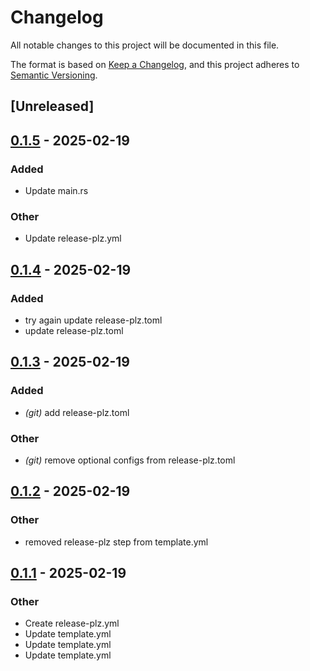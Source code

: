 # Changelog

All notable changes to this project will be documented in this file.

The format is based on [Keep a Changelog](https://keepachangelog.com/en/1.0.0/),
and this project adheres to [Semantic Versioning](https://semver.org/spec/v2.0.0.html).

## [Unreleased]

## [0.1.5](https://github.com/pakho12/rust-githubaction-demo/compare/v0.1.4...v0.1.5) - 2025-02-19

### Added

- Update main.rs

### Other

- Update release-plz.yml

## [0.1.4](https://github.com/pakho12/rust-githubaction-demo/compare/v0.1.3...v0.1.4) - 2025-02-19

### Added

- try again update release-plz.toml
- update release-plz.toml

## [0.1.3](https://github.com/pakho12/rust-githubaction-demo/compare/v0.1.2...v0.1.3) - 2025-02-19

### Added

- *(git)* add release-plz.toml

### Other

- *(git)* remove optional configs from release-plz.toml

## [0.1.2](https://github.com/pakho12/rust-githubaction-demo/compare/v0.1.1...v0.1.2) - 2025-02-19

### Other

- removed release-plz step from template.yml

## [0.1.1](https://github.com/pakho12/rust-githubaction-demo/compare/v0.1.0...v0.1.1) - 2025-02-19

### Other

- Create release-plz.yml
- Update template.yml
- Update template.yml
- Update template.yml
